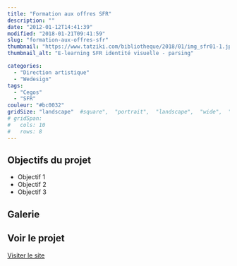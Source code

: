 ```yaml
---
title: "Formation aux offres SFR"
description: ""
date: "2012-01-12T14:41:39"
modified: "2018-01-21T09:41:59"
slug: "formation-aux-offres-sfr"
thumbnail: "https://www.tatziki.com/bibliotheque/2018/01/img_sfr01-1.jpg"
thumbnail_alt: "E-learning SFR identité visuelle - parsing"

categories:
  - "Direction artistique"
  - "Wedesign"
tags:
  - "Cegos"
  - "SFR"
couleur: "#bc0032"
gridSize: "landscape"  #square",  "portrait",  "landscape",  "wide",  "tall",  "feat",  "mini",
# gridSpan:
#   cols: 10
#   rows: 8
---
```


## Objectifs du projet

<!-- TODO: Ajouter les objectifs depuis ACF -->
- Objectif 1
- Objectif 2
- Objectif 3

## Galerie

<!-- TODO: Ajouter les images du projet -->

## Voir le projet

[Visiter le site](https://www.tatziki.com/formation-aux-offres-sfr/)
